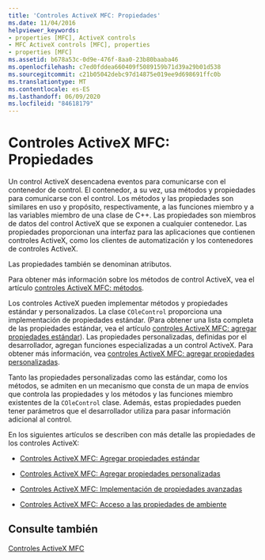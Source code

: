 ```yaml
---
title: 'Controles ActiveX MFC: Propiedades'
ms.date: 11/04/2016
helpviewer_keywords:
- properties [MFC], ActiveX controls
- MFC ActiveX controls [MFC], properties
- properties [MFC]
ms.assetid: b678a53c-0d9e-476f-8aa0-23b80baaba46
ms.openlocfilehash: c7ed0fddea660409f5089159b71d39a29b01d538
ms.sourcegitcommit: c21b05042debc97d14875e019ee9d698691ffc0b
ms.translationtype: MT
ms.contentlocale: es-ES
ms.lasthandoff: 06/09/2020
ms.locfileid: "84618179"
---
```

# <a name="mfc-activex-controls-properties"></a>Controles ActiveX MFC: Propiedades

Un control ActiveX desencadena eventos para comunicarse con el contenedor de control. El contenedor, a su vez, usa métodos y propiedades para comunicarse con el control. Los métodos y las propiedades son similares en uso y propósito, respectivamente, a las funciones miembro y a las variables miembro de una clase de C++. Las propiedades son miembros de datos del control ActiveX que se exponen a cualquier contenedor. Las propiedades proporcionan una interfaz para las aplicaciones que contienen controles ActiveX, como los clientes de automatización y los contenedores de controles ActiveX.

Las propiedades también se denominan atributos.

Para obtener más información sobre los métodos de control ActiveX, vea el artículo [controles ActiveX MFC: métodos](mfc-activex-controls-methods.md).

Los controles ActiveX pueden implementar métodos y propiedades estándar y personalizados. La clase `COleControl` proporciona una implementación de propiedades estándar. (Para obtener una lista completa de las propiedades estándar, vea el artículo [controles ActiveX MFC: agregar propiedades estándar](mfc-activex-controls-adding-stock-properties.md)). Las propiedades personalizadas, definidas por el desarrollador, agregan funciones especializadas a un control ActiveX. Para obtener más información, vea [controles ActiveX MFC: agregar propiedades personalizadas](mfc-activex-controls-adding-custom-properties.md).

Tanto las propiedades personalizadas como las estándar, como los métodos, se admiten en un mecanismo que consta de un mapa de envíos que controla las propiedades y los métodos y las funciones miembro existentes de la `COleControl` clase. Además, estas propiedades pueden tener parámetros que el desarrollador utiliza para pasar información adicional al control.

En los siguientes artículos se describen con más detalle las propiedades de los controles ActiveX:

- [Controles ActiveX MFC: Agregar propiedades estándar](mfc-activex-controls-adding-stock-properties.md)

- [Controles ActiveX MFC: Agregar propiedades personalizadas](mfc-activex-controls-adding-custom-properties.md)

- [Controles ActiveX MFC: Implementación de propiedades avanzadas](mfc-activex-controls-advanced-property-implementation.md)

- [Controles ActiveX MFC: Acceso a las propiedades de ambiente](mfc-activex-controls-accessing-ambient-properties.md)

## <a name="see-also"></a>Consulte también

[Controles ActiveX MFC](mfc-activex-controls.md)
